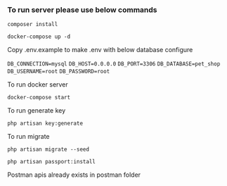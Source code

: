 ### To run server please use below commands

`composer install`

`docker-compose up -d`


Copy .env.example to make .env with below database configure

`DB_CONNECTION=mysql`
`DB_HOST=0.0.0.0`
`DB_PORT=3306`
`DB_DATABASE=pet_shop`
`DB_USERNAME=root`
`DB_PASSWORD=root`

To run docker server

`docker-compose start`

To run generate key

`php artisan key:generate`

To run migrate

`php artisan migrate --seed`

`php artisan passport:install`

Postman apis already exists in postman folder
